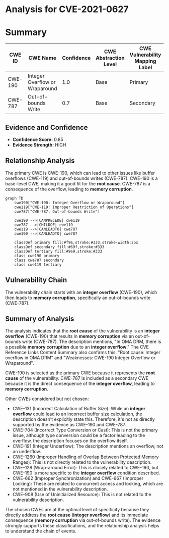 # Analysis for CVE-2021-0627

# Summary
| CWE ID | CWE Name | Confidence | CWE Abstraction Level | CWE Vulnerability Mapping Label | CWE-Vulnerability Mapping Notes |
|---|---|---|---|---|---|
| CWE-190 | Integer Overflow or Wraparound | 1.0 | Base | Primary | Allowed |
| CWE-787 | Out-of-bounds Write | 0.7 | Base | Secondary | Allowed |

## Evidence and Confidence

*   **Confidence Score:** 0.85
*   **Evidence Strength:** HIGH

## Relationship Analysis
The primary CWE is CWE-190, which can lead to other issues like buffer overflows (CWE-119) and out-of-bounds writes (CWE-787). CWE-190 is a base-level CWE, making it a good fit for the **root cause**. CWE-787 is a consequence of the overflow, leading to **memory corruption**.

```mermaid
graph TD
    cwe190["CWE-190: Integer Overflow or Wraparound"]
    cwe119["CWE-119: Improper Restriction of Operations"]
    cwe787["CWE-787: Out-of-bounds Write"]

    cwe190 -->|CANPRECEDE| cwe119
    cwe787 -->|CHILDOF| cwe119
    cwe119 -->|CANLEADTO| cwe787
    cwe190 -->|CANLEADTO| cwe787

    classDef primary fill:#f96,stroke:#333,stroke-width:2px
    classDef secondary fill:#69f,stroke:#333
    classDef tertiary fill:#9e9,stroke:#333
    class cwe190 primary
    class cwe787 secondary
    class cwe119 tertiary
```

## Vulnerability Chain
The vulnerability chain starts with an **integer overflow** (CWE-190), which then leads to **memory corruption**, specifically an out-of-bounds write (CWE-787).

## Summary of Analysis
The analysis indicates that the **root cause** of the vulnerability is an **integer overflow** (CWE-190) that results in **memory corruption** via an out-of-bounds write (CWE-787). The description mentions, "In OMA DRM, there is a possible **memory corruption** due to an **integer overflow**." The CVE Reference Links Content Summary also confirms this: "Root cause: Integer overflow in OMA DRM" and "Weaknesses: CWE-190 Integer Overflow or Wraparound".

CWE-190 is selected as the primary CWE because it represents the **root cause** of the vulnerability. CWE-787 is included as a secondary CWE because it is the direct consequence of the **integer overflow**, leading to **memory corruption**.

Other CWEs considered but not chosen:

*   CWE-131 (Incorrect Calculation of Buffer Size): While an **integer overflow** could lead to an incorrect buffer size calculation, the description doesn't explicitly state this. Therefore, it's not as directly supported by the evidence as CWE-190 and CWE-787.
*   CWE-704 (Incorrect Type Conversion or Cast): This is not the primary issue, although type conversion could be a factor leading to the overflow, the description focuses on the overflow itself.
*   CWE-191 (Integer Underflow): The description mentions an overflow, not an underflow.
*   CWE-1260 (Improper Handling of Overlap Between Protected Memory Ranges): This is not directly related to the vulnerability description.
*   CWE-128 (Wrap-around Error): This is closely related to CWE-190, but CWE-190 is more specific to the **integer overflow** condition described.
*   CWE-662 (Improper Synchronization) and CWE-667 (Improper Locking): These are related to concurrent access and locking, which are not mentioned in the vulnerability description.
*   CWE-908 (Use of Uninitialized Resource): This is not related to the vulnerability description.

The chosen CWEs are at the optimal level of specificity because they directly address the **root cause** (**integer overflow**) and its immediate consequence (**memory corruption** via out-of-bounds write). The evidence strongly supports these classifications, and the relationship analysis helps to understand the chain of events.